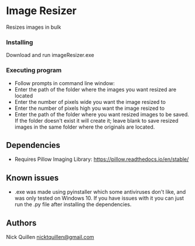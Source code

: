 # Image Resizer

Resizes images in bulk


### Installing

Download and run imageResizer.exe

### Executing program

* Follow prompts in command line window:
* Enter the path of the folder where the images you want resized are located
* Enter the number of pixels wide you want the image resized to
* Enter the number of pixels high you want the image resized to
* Enter the path of the folder where you want resized images to be saved. If the folder doesn't exist it will create it; leave blank to save resized images in the same folder where the originals are located.

## Dependencies

* Requires Pillow Imaging Library: https://pillow.readthedocs.io/en/stable/

## Known issues

* .exe was made using pyinstaller which some antiviruses don't like, and was only tested on Windows 10. If you have issues with it you can just run the .py file after installing the dependencies.

## Authors

Nick Quillen
nicktquillen@gmail.com
